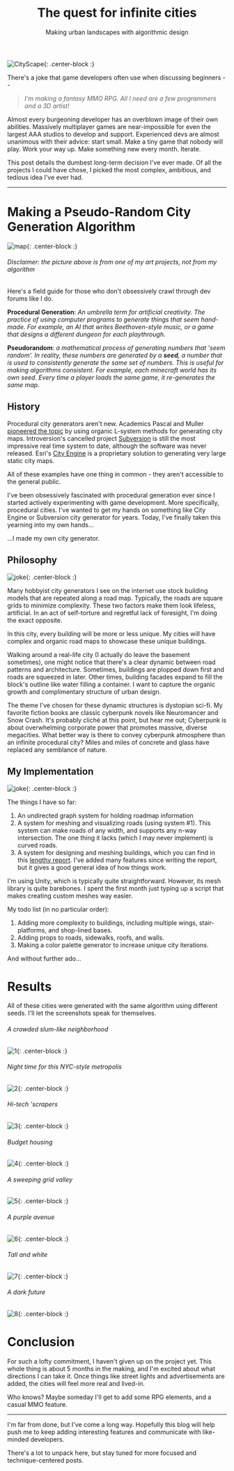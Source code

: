 ﻿---
layout: post
title: The quest for infinite cities
subtitle: Making urban landscapes with algorithmic design
tags: [cityscapes, procedural generation, architecture]
comments: true
---

![CityScape](/img/tall.png){: .center-block :}

There's a joke that game developers often use when discussing beginners --

> *I'm making a fantasy MMO RPG. All I need are a few programmers and a 3D artist!*

Almost every burgeoning developer has an overblown image of their own abilities. Massively multiplayer games are near-impossible for even the largest AAA studios to develop and support. Experienced devs are almost unanimous with their advice: start small. Make a tiny game that nobody will play. Work your way up. Make something new every month. Iterate.

This post details the dumbest long-term decision I've ever made. Of all the projects I could have chose, I picked the most complex, ambitious, and tedious idea I've ever had.

***

# Making a Pseudo-Random City Generation Algorithm

![map](/img/map.jpg){: .center-block :}

###### Disclaimer: the picture above is from one of my art projects, not from my algorithm

Here's a field guide for those who don't obsessively crawl through dev forums like I do.

**Procedural Generation**: *An umbrella term for artificial creativity. The practice of using computer programs to generate things that seem hand-made. For example, an AI that writes Beethoven-style music, or a game that designs a different dungeon for each playthrough.*

**Pseudorandom**: *a mathematical process of generating numbers that 'seem random'. In reality, these numbers are generated by a **seed**, a number that is used to consistently generate the same set of numbers. This is useful for making algorithms consistent. For example, each minecraft world has its own seed. Every time a player loads the same game, it re-generates the same map.*

## History

Procedural city generators aren't new. Academics Pascal and Muller [pioneered the topic](https://cgl.ethz.ch/Downloads/Publications/Papers/2001/p_Par01.pdf) by using organic L-system methods for generating city maps. Introversion's cancelled project [Subversion](https://www.youtube.com/watch?v=J30i0gABfS8) is still the most impressive real time system to date, although the software was never released. Esri's [City Engine](https://www.esri.com/en-us/arcgis/products/esri-cityengine/overview) is a proprietary solution to generating very large static city maps.

All of these examples have one thing in common - they aren't accessible to the general public.

I've been obsessively fascinated with procedural generation ever since I started actively experimenting with game development. More specifically, procedural cities. I've wanted to get my hands on something like City Engine or Subversion city generator for years. Today, I've finally taken this yearning into my own hands...

...I made my own city generator.

## Philosophy

![joke](/img/topdown.png){: .center-block :}

Many hobbyist city generators I see on the internet use stock building models that are repeated along a road map. Typically, the roads are square grids to minimize complexity. These two factors make them look lifeless, artificial. In an act of self-torture and regretful lack of foresight, I'm doing the exact opposite.

In this city, every building will be more or less unique. My cities will have complex and organic road maps to showcase these unique buildings.

Walking around a real-life city (I actually do leave the basement sometimes), one might notice that there's a clear dynamic between road patterns and architecture. Sometimes, buildings are plopped down first and roads are squeezed in later. Other times, building facades expand to fill the block's outline like water filling a container. I want to capture the organic growth and complimentary structure of urban design.

The theme I've chosen for these dynamic structures is dystopian sci-fi. My favorite fiction books are classic cyberpunk novels like Neuromancer and Snow Crash. It's probably cliché at this point, but hear me out; Cyberpunk is about overwhelming corporate power that promotes massive, diverse megacities. What better way is there to convey cyberpunk atmosphere than an infinite procedural city? Miles and miles of concrete and glass have replaced any semblance of nature.

## My Implementation

![joke](/img/joke.png){: .center-block :}

The things I have so far:

1. An undirected graph system for holding roadmap information
2. A system for meshing and visualizing roads (using system #1). This system can make roads of any width, and supports any n-way intersection. The one thing it lacks (which I may never implement) is curved roads.
3. A system for designing and meshing buildings, which you can find in this [lengthy report](https://github.com/andrewmanq/cs344/blob/master/project/submission/report.ipynb). I've added many features since writing the report, but it gives a good general idea of how things work.

I'm using Unity, which is typically quite straightforward. However, its mesh library is quite barebones. I spent the first month just typing up a script that makes creating custom meshes way easier.

My todo list (in no particular order):

1. Adding more complexity to buildings, including multiple wings, stair-platforms, and shop-lined bases.
2. Adding props to roads, sidewalks, roofs, and walls.
3. Making a color palette generator to increase unique city iterations.

And without further ado...

# Results

All of these cities were generated with the same algorithm using different seeds. I'll let the screenshots speak for themselves.

###### A crowded slum-like neighborhood

![1](/img/es59.png){: .center-block :}

###### Night time for this NYC-style metropolis

![2](/img/es38.png){: .center-block :}

###### Hi-tech 'scrapers

![3](/img/es61.png){: .center-block :}

###### Budget housing

![4](/img/es44.png){: .center-block :}

###### A sweeping grid valley

![5](/img/es52.png){: .center-block :}

###### A purple avenue

![6](/img/es62.png){: .center-block :}

###### Tall and white

![7](/img/es55.png){: .center-block :}

###### A dark future

![8](/img/es63.png){: .center-block :}

# Conclusion

For such a lofty commitment, I haven't given up on the project yet. This whole thing is about 5 months in the making, and I'm excited about what directions I can take it. Once things like street lights and advertisements are added, the cities will feel more real and lived-in.

Who knows? Maybe someday I'll get to add some RPG elements, and a casual MMO feature.

***

I'm far from done, but I've come a long way. Hopefully this blog will help push me to keep adding interesting features and communicate with like-minded developers.

There's a lot to unpack here, but stay tuned for more focused and technique-centered posts.